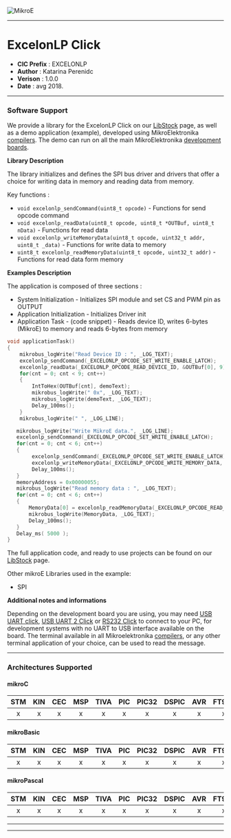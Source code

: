 ![MikroE](http://www.mikroe.com/img/designs/beta/logo_small.png)

---

# ExcelonLP Click

- **CIC Prefix**  : EXCELONLP
- **Author**      : Katarina Perenidc
- **Verison**     : 1.0.0
- **Date**        : avg 2018.

---

### Software Support

We provide a library for the ExcelonLP Click on our [LibStock](https://libstock.mikroe.com/projects/view/2535/excelon-lp-click) 
page, as well as a demo application (example), developed using MikroElektronika 
[compilers](http://shop.mikroe.com/compilers). The demo can run on all the main 
MikroElektronika [development boards](http://shop.mikroe.com/development-boards).

**Library Description**

The library initializes and defines the SPI bus driver and drivers that offer a choice for writing data in memory and reading data from memory.

Key functions :

- ``` void excelonlp_sendCommand(uint8_t opcode) ``` - Functions for send opcode command
- ``` void excelonlp_readData(uint8_t opcode, uint8_t *OUTBuf, uint8_t nData) ``` - Functions for read data
- ``` void excelonlp_writeMemoryData(uint8_t opcode, uint32_t addr, uint8_t _data) ``` - Functions for write data to memory
- ``` uint8_t excelonlp_readMemoryData(uint8_t opcode, uint32_t addr) ``` - Functions for read data form memory

**Examples Description**

The application is composed of three sections :

- System Initialization - Initializes SPI module and set CS and PWM pin as OUTPUT
- Application Initialization - Initializes Driver init
- Application Task - (code snippet) - Reads device ID, writes 6-bytes (MikroE) to memory and reads 6-bytes from memory


```.c
void applicationTask()
{
    mikrobus_logWrite("Read Device ID : ", _LOG_TEXT);
    excelonlp_sendCommand(_EXCELONLP_OPCODE_SET_WRITE_ENABLE_LATCH);
    excelonlp_readData(_EXCELONLP_OPCODE_READ_DEVICE_ID, &OUTBuf[0], 9);
    for(cnt = 0; cnt < 9; cnt++)
    {
        IntToHex(OUTBuf[cnt], demoText);
        mikrobus_logWrite(" 0x", _LOG_TEXT);
        mikrobus_logWrite(demoText, _LOG_TEXT);
        Delay_100ms();
    }
    mikrobus_logWrite(" ", _LOG_LINE);

   mikrobus_logWrite("Write MikroE data.", _LOG_LINE);
   excelonlp_sendCommand(_EXCELONLP_OPCODE_SET_WRITE_ENABLE_LATCH);
   for(cnt = 0; cnt < 6; cnt++)
   {
        excelonlp_sendCommand(_EXCELONLP_OPCODE_SET_WRITE_ENABLE_LATCH);
        excelonlp_writeMemoryData(_EXCELONLP_OPCODE_WRITE_MEMORY_DATA, memoryAddress++, sendBuffer[cnt]);
        Delay_100ms();
   }
   memoryAddress = 0x00000055;
   mikrobus_logWrite("Read memory data : ", _LOG_TEXT);
   for(cnt = 0; cnt < 6; cnt++)
   {
       MemoryData[0] = excelonlp_readMemoryData(_EXCELONLP_OPCODE_READ_MEMORY_DATA, memoryAddress++);
       mikrobus_logWrite(MemoryData, _LOG_TEXT);
       Delay_100ms();
   }
   Delay_ms( 5000 );
}

```

The full application code, and ready to use projects can be found on our 
[LibStock](https://libstock.mikroe.com/projects/view/2535/excelon-lp-click) page.

Other mikroE Libraries used in the example:

- SPI

**Additional notes and informations**

Depending on the development board you are using, you may need 
[USB UART click](http://shop.mikroe.com/usb-uart-click), 
[USB UART 2 Click](http://shop.mikroe.com/usb-uart-2-click) or 
[RS232 Click](http://shop.mikroe.com/rs232-click) to connect to your PC, for 
development systems with no UART to USB interface available on the board. The 
terminal available in all Mikroelektronika 
[compilers](http://shop.mikroe.com/compilers), or any other terminal application 
of your choice, can be used to read the message.

---
### Architectures Supported

#### mikroC

| STM | KIN | CEC | MSP | TIVA | PIC | PIC32 | DSPIC | AVR | FT90x |
|:-:|:-:|:-:|:-:|:-:|:-:|:-:|:-:|:-:|:-:|
| x | x | x | x | x | x | x | x | x | x |

#### mikroBasic

| STM | KIN | CEC | MSP | TIVA | PIC | PIC32 | DSPIC | AVR | FT90x |
|:-:|:-:|:-:|:-:|:-:|:-:|:-:|:-:|:-:|:-:|
| x | x | x | x | x | x | x | x | x | x |

#### mikroPascal

| STM | KIN | CEC | MSP | TIVA | PIC | PIC32 | DSPIC | AVR | FT90x |
|:-:|:-:|:-:|:-:|:-:|:-:|:-:|:-:|:-:|:-:|
| x | x | x | x | x | x | x | x | x | x |

---
---
